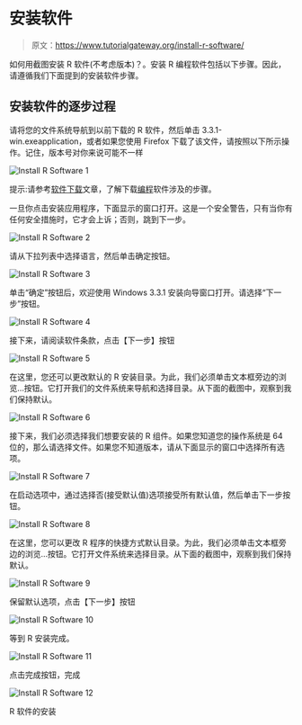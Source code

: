 # 安装软件

> 原文：<https://www.tutorialgateway.org/install-r-software/>

如何用截图安装 R 软件(不考虑版本)？。安装 R 编程软件包括以下步骤。因此，请遵循我们下面提到的安装软件步骤。

## 安装软件的逐步过程

请将您的文件系统导航到以前下载的 R 软件，然后单击 3.3.1-win.exeapplication，或者如果您使用 Firefox 下载了该文件，请按照以下所示操作。记住，版本号对你来说可能不一样

![Install R Software 1](img/6c31f05c1e734bb2962934aad0bca375.png)

提示:请参考[软件下载](https://www.tutorialgateway.org/r-software-download/)文章，了解下载[编程](https://www.tutorialgateway.org/r-programming/)软件涉及的步骤。

一旦你点击安装应用程序，下面显示的窗口打开。这是一个安全警告，只有当你有任何安全措施时，它才会上诉；否则，跳到下一步。

![Install R Software 2](img/ac978129f1e3d196aae6b2f59ed8e01c.png)

请从下拉列表中选择语言，然后单击确定按钮。

![Install R Software 3](img/14f07bb5e2174af8354f9dfe6a98ed82.png)

单击“确定”按钮后，欢迎使用 Windows 3.3.1 安装向导窗口打开。请选择“下一步”按钮。

![Install R Software 4](img/491d33833ea464d7897d83c60d29cb76.png)

接下来，请阅读软件条款，点击【下一步】按钮

![Install R Software 5](img/387a94c17d89437fd607b2edba2331ac.png)

在这里，您还可以更改默认的 R 安装目录。为此，我们必须单击文本框旁边的浏览…按钮。它打开我们的文件系统来导航和选择目录。从下面的截图中，观察到我们保持默认。

![Install R Software 6](img/e35feb5f0d2344e5f5e4d35783cd936e.png)

接下来，我们必须选择我们想要安装的 R 组件。如果您知道您的操作系统是 64 位的，那么请选择文件。如果您不知道版本，请从下面显示的窗口中选择所有选项。

![Install R Software 7](img/6853582fb7c80f9a0f438a04461795ac.png)

在启动选项中，通过选择否(接受默认值)选项接受所有默认值，然后单击下一步按钮。

![Install R Software 8](img/d25128a587d96f031deb2bf9c7e43448.png)

在这里，您可以更改 R 程序的快捷方式默认目录。为此，我们必须单击文本框旁边的浏览…按钮。它打开文件系统来选择目录。从下面的截图中，观察到我们保持默认。

![Install R Software 9](img/b3fb035318cbab5b6d825021ab5386ca.png)

保留默认选项，点击【下一步】按钮

![Install R Software 10](img/d7da4cbcc511bf6bfa30fdd8a267d8e0.png)

等到 R 安装完成。

![Install R Software 11](img/92892677c7f9483179ebb9738e5e0cf2.png)

点击完成按钮，完成

![Install R Software 12](img/b4167b98af0c70dc0ba1825de4f69920.png)

R 软件的安装
